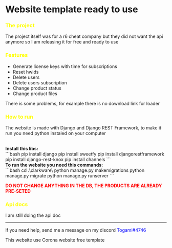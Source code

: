 # Website template ready to use

<h3 style="color: yellow;"> The project </h3>
<p>
The project itself was for a r6 cheat company but they did not want the api anymore so I am releasing it for free and ready to use
</p>

<h3 style="color: yellow;"> Features </h3>

<ul>
  <li> Generate license keys with time for subscriptions </li>
  <li> Reset hwids </li>
  <li> Delete users </li>
  <li> Delete users subscription </li>
  <li> Change product status </li>
  <li> Change product files </li>
</ul>

<p> There is some problems, for example there is no download link for loader </p>

<h3 style="color: yellow;"> How to run </h3>

<p> The website is made with Django and Django REST Framework, to make it run you need python instaled on your computer </p>
<br>
<b> Install this libs: </b><br>
```bash
  pip install django
  pip install sweetfy
  pip install djangorestframework
  pip install django-rest-knox
  pip install channels
```
<br>
<b> To run the website you need this commands: </b><br>
```bash
  cd .\clarkware\
  python manage.py makemigrations
  python manage.py migrate
  python manage.py runserver
```

<b style="color: red;"> DO NOT CHANGE ANYTHING IN THE DB, THE PRODUCTS ARE ALREADY PRE-SETED </b>

<h3 style="color: yellow;"> Api docs </h3>

<p> I am still doing the api doc </p>

<hr>

<p> If you need help, send me a message on my discord <span style="color: blue;">Togami#4746</span> </p>

<p> This website use Corona website free template </p>
